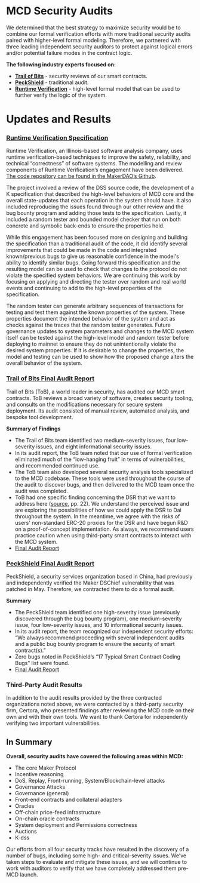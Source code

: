 # MCD Security Audits

We determined that the best strategy to maximize security would be to combine our formal verification efforts with more traditional security audits paired with higher-level formal modeling. Therefore, we partnered with three leading independent security auditors to protect against logical errors and/or potential failure modes in the contract logic. 

**The following industry experts focused on:**
- **[Trail of Bits](https://www.trailofbits.com/)** - security reviews of our smart contracts.
- **[PeckShield](https://peckshield.com/)** - traditional audit.
- **[Runtime Verification](https://runtimeverification.com/smartcontract/)** - high-level formal model that can be used to further verify the logic of the system.

# Updates and Results

### [Runtime Verification Specification](https://github.com/makerdao/mkr-mcd-spec)

Runtime Verification, an Illinois-based software analysis company, uses runtime verification-based techniques to improve the safety, reliability, and technical “correctness” of software systems. The modelling and review components of Runtime Verification’s engagement have been delivered. [The code repository can be found in the MakerDAO’s Github](https://github.com/makerdao/mkr-mcd-spec).

The project involved a review of the DSS source code, the development of a K specification that described the high-level behaviors of MCD core and the overall state-updates that each operation in the system should have. It also included reproducing the issues found through our other review and the bug bounty program and adding those tests to the specification. Lastly, it included a random tester and bounded model checker that run on both concrete and symbolic back-ends to ensure the properties hold.

While this engagement has been focused more on designing and building the specification than a traditional audit of the code, it did identify several improvements that could be made in the code and integrated known/previous bugs to give us reasonable confidence in the model's ability to identify similar bugs. Going forward this specification and the resulting model can be used to check that changes to the protocol do not violate the specified system behaviors. We are continuing this work by focusing on applying and directing the tester over random and real world events and continuing to add to the high-level properties of the specification.

The random tester can generate arbitrary sequences of transactions for testing and test them against the known properties of the system. These properties document the intended behavior of the system and act as checks against the traces that the random tester generates.
Future governance updates to system parameters and changes to the MCD system itself can be tested against the high-level model and random tester before deploying to mainnet to ensure they do not unintentionally violate the desired system properties. If it is desirable to change the properties, the model and testing can be used to show how the proposed change alters the overall behavior of the system.

### [Trail of Bits Final Audit Report](https://github.com/makerdao/mcd-security/blob/master/Audit%20Reports/TOB_MakerDAO_Final_Report.pdf)

Trail of Bits (ToB), a world leader in security, has audited our MCD smart contracts. ToB reviews a broad variety of software, creates security tooling, and consults on the modifications necessary for secure system deployment. Its audit consisted of manual review, automated analysis, and bespoke tool development. 

**Summary of Findings**
- The Trail of Bits team identified two medium-severity issues, four low-severity issues, and eight informational security issues.
- In its audit report, the ToB team noted that our use of formal verification eliminated much of the “low-hanging fruit” in terms of vulnerabilities, and recommended continued use.
- The ToB team also developed several security analysis tools specialized to the MCD codebase. These tools were used throughout the course of the audit to discover bugs, and then delivered to the MCD team once the audit was completed.
- ToB had one specific finding concerning the DSR that we want to address here ([source](https://github.com/makerdao/mcd-security/blob/master/Audit%20Reports/TOB_MakerDAO_Final_Report.pdf), pp. 22). We understand the perceived issue and are exploring the possibilities of how we could apply the DSR to Dai throughout the system. In the meantime, we agree with the risks of users' non-standard ERC-20 proxies for the DSR and have begun R&D on a proof-of-concept implementation. As always, we recommend users practice caution when using third-party smart contracts to interact with the MCD system.
- [Final Audit Report](https://github.com/makerdao/mcd-security/blob/master/Audit%20Reports/TOB_MakerDAO_Final_Report.pdf)

### [PeckShield Final Audit Report](https://github.com/makerdao/mcd-security/blob/master/Audit%20Reports/PeckShield_Final_Audit_Report.pdf) 

PeckShield, a security services organization based in China, had previously and independently verified the Maker DSChief vulnerability that was patched in May. Therefore, we contracted them to do a formal audit. 

**Summary** 
- The PeckShield team identified one high-severity issue (previously discovered through the bug bounty program), one medium-severity issue, four low-severity issues, and 10 informational security issues.
- In its audit report, the team recognized our independent security efforts: “We always recommend proceeding with several independent audits and a public bug bounty program to ensure the security of smart contract(s).” 
- Zero bugs noted in PeckShield’s “17 Typical Smart Contract Coding Bugs” list were found. 
- [Final Audit Report](https://github.com/makerdao/mcd-security/blob/master/Audit%20Reports/PeckShield_Final_Audit_Report.pdf)

### Third-Party Audit Results

In addition to the audit results provided by the three contracted organizations noted above, we were contacted by a third-party security firm, Certora, who presented findings after reviewing the MCD code on their own and with their own tools. We want to thank Certora for independently verifying two important vulnerabilities.


## In Summary 

**Overall, security audits have covered the following areas within MCD:**
- The core Maker Protocol
- Incentive reasoning
- DoS, Replay, Front-running, System/Blockchain-level attacks 
- Governance Attacks
- Governance (general)
- Front-end contracts and collateral adapters
- Oracles
- Off-chain price-feed infrastructure
- On-chain oracle contracts
- System deployment and Permissions correctness
- Auctions
- K-dss


Our efforts from all four security tracks have resulted in the discovery of a number of bugs, including some high- and critical-severity issues. We’ve taken steps to evaluate and mitigate these issues, and we will continue to work with auditors to verify that we have completely addressed them pre-MCD launch. 
